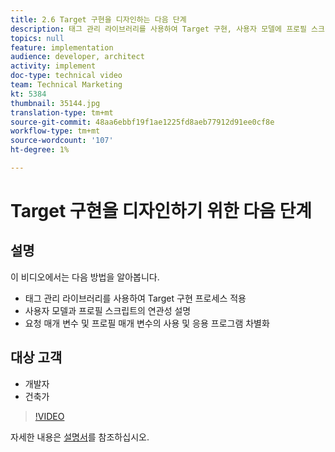 ```yaml
---
title: 2.6 Target 구현을 디자인하는 다음 단계
description: 태그 관리 라이브러리를 사용하여 Target 구현, 사용자 모델에 프로필 스크립트의 연관성 설명, 요청 매개 변수의 사용 및 응용 프로그램 구분 및 프로필 매개 변수
topics: null
feature: implementation
audience: developer, architect
activity: implement
doc-type: technical video
team: Technical Marketing
kt: 5384
thumbnail: 35144.jpg
translation-type: tm+mt
source-git-commit: 48aa6ebbf19f1ae1225fd8aeb77912d91ee0cf8e
workflow-type: tm+mt
source-wordcount: '107'
ht-degree: 1%

---
```



# Target 구현을 디자인하기 위한 다음 단계

## 설명

이 비디오에서는 다음 방법을 알아봅니다.

* 태그 관리 라이브러리를 사용하여 Target 구현 프로세스 적용
* 사용자 모델과 프로필 스크립트의 연관성 설명
* 요청 매개 변수 및 프로필 매개 변수의 사용 및 응용 프로그램 차별화

## 대상 고객

* 개발자
* 건축가

>[!VIDEO](https://video.tv.adobe.com/v/35144/?quality=12)

자세한 내용은 [설명서](https://docs.adobe.com/content/help/en/target/using/implement-target/implementing-target.html)를 참조하십시오.
